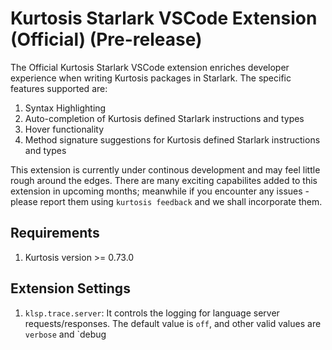 # Kurtosis Starlark VSCode Extension (Official) (Pre-release)

The Official Kurtosis Starlark VSCode extension enriches developer experience when writing Kurtosis packages in Starlark. The specific features supported are:

1. Syntax Highlighting
2. Auto-completion of Kurtosis defined Starlark instructions and types
3. Hover functionality
4. Method signature suggestions for Kurtosis defined Starlark instructions and types

This extension is currently under continous development and may feel little rough around the edges. There are many exciting capabilites added to this extension in upcoming months; meanwhile if you encounter any issues - please report them using `kurtosis feedback` and we shall incorporate them.

## Requirements
1. Kurtosis version >= 0.73.0

## Extension Settings
1. `klsp.trace.server`: It controls the logging for language server requests/responses. The default value is `off`, and other valid values are `verbose` and `debug